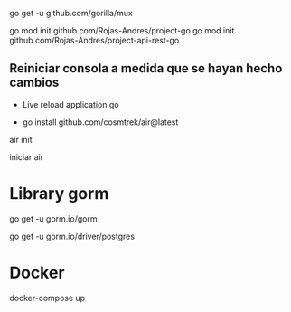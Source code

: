 


go get -u github.com/gorilla/mux



go mod init github.com/Rojas-Andres/project-go
go mod init github.com/Rojas-Andres/project-api-rest-go


## Reiniciar consola a medida que se hayan hecho cambios

-  Live reload application go

- go install github.com/cosmtrek/air@latest


air init

iniciar air

# Library gorm

go get -u gorm.io/gorm

go get -u gorm.io/driver/postgres


# Docker 

docker-compose up